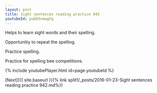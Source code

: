 ```yaml
---
layout: post
title: Sight sentences reading practice 945
youtubeId: puE65nmwgFg
---
```

 
 
Helps to learn sight words and their spelling.

Opportunitiy to repeat the spelling. 

Practice spelling. 
 
Practice for spelling bee competitions. 
 
{% include youtubePlayer.html id=page.youtubeId %}
 
 

[Next]({{ site.baseurl }}{% link  split1/_posts/2016-01-23-Sight sentences reading practice 942.md%})
 
